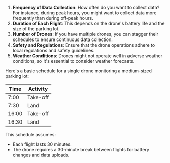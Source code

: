 1. **Frequency of Data Collection**: How often do you want to collect data? For instance, during peak hours, you might want to collect data more frequently than during off-peak hours.
2. **Duration of Each Flight**: This depends on the drone's battery life and the size of the parking lot.
3. **Number of Drones**: If you have multiple drones, you can stagger their schedules to ensure continuous data collection.
4. **Safety and Regulations**: Ensure that the drone operations adhere to local regulations and safety guidelines.
5. **Weather Conditions**: Drones might not operate well in adverse weather conditions, so it's essential to consider weather forecasts.

Here's a basic schedule for a single drone monitoring a medium-sized parking lot:

| Time  | Activity |
| ----- | -------- |
| 7:00  | Take-off |
| 7:30  | Land     |
| 16:00 | Take-off |
| 16:30 | Land     |

This schedule assumes:

- Each flight lasts 30 minutes.
- The drone requires a 30-minute break between flights for battery changes and data uploads.
